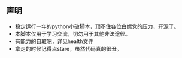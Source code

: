 ## 声明
- 稳定运行一年的python小破脚本，顶不住各位白嫖党的压力，开源了。
- 本脚本仅用于学习交流，切勿用于其他非法途径。
- 有能力的自取吧，详见health文件
- 拿走的时候记得点stare，虽然代码真的很丑。